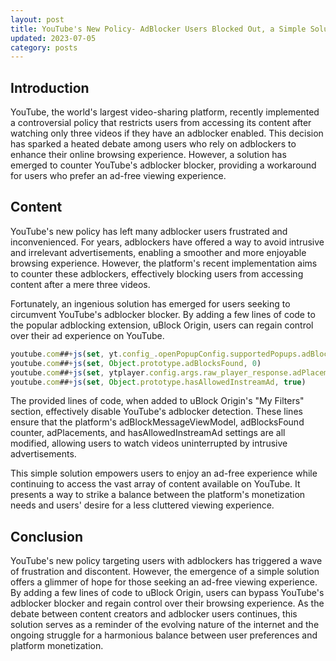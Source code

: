 ```yaml
---
layout: post
title: YouTube's New Policy- AdBlocker Users Blocked Out, a Simple Solution Emerges
updated: 2023-07-05
category: posts
---
```


## Introduction

YouTube, the world's largest video-sharing platform, recently implemented a controversial policy that restricts users from accessing its content after watching only three videos if they have an adblocker enabled. This decision has sparked a heated debate among users who rely on adblockers to enhance their online browsing experience. However, a solution has emerged to counter YouTube's adblocker blocker, providing a workaround for users who prefer an ad-free viewing experience.

## Content

YouTube's new policy has left many adblocker users frustrated and inconvenienced. For years, adblockers have offered a way to avoid intrusive and irrelevant advertisements, enabling a smoother and more enjoyable browsing experience. However, the platform's recent implementation aims to counter these adblockers, effectively blocking users from accessing content after a mere three videos.

Fortunately, an ingenious solution has emerged for users seeking to circumvent YouTube's adblocker blocker. By adding a few lines of code to the popular adblocking extension, uBlock Origin, users can regain control over their ad experience on YouTube.

```js
youtube.com##+js(set, yt.config_.openPopupConfig.supportedPopups.adBlockMessageViewModel, false)
youtube.com##+js(set, Object.prototype.adBlocksFound, 0)
youtube.com##+js(set, ytplayer.config.args.raw_player_response.adPlacements, [])
youtube.com##+js(set, Object.prototype.hasAllowedInstreamAd, true)
```

The provided lines of code, when added to uBlock Origin's "My Filters" section, effectively disable YouTube's adblocker detection. These lines ensure that the platform's adBlockMessageViewModel, adBlocksFound counter, adPlacements, and hasAllowedInstreamAd settings are all modified, allowing users to watch videos uninterrupted by intrusive advertisements.

This simple solution empowers users to enjoy an ad-free experience while continuing to access the vast array of content available on YouTube. It presents a way to strike a balance between the platform's monetization needs and users' desire for a less cluttered viewing experience.

## Conclusion

YouTube's new policy targeting users with adblockers has triggered a wave of frustration and discontent. However, the emergence of a simple solution offers a glimmer of hope for those seeking an ad-free viewing experience. By adding a few lines of code to uBlock Origin, users can bypass YouTube's adblocker blocker and regain control over their browsing experience. As the debate between content creators and adblocker users continues, this solution serves as a reminder of the evolving nature of the internet and the ongoing struggle for a harmonious balance between user preferences and platform monetization.
